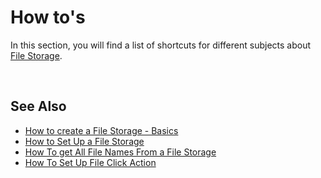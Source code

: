 # How to's

In this section, you will find a list of shortcuts for different subjects about  [File Storage](../../filestorage/index.md).

<br/>

## See Also  

* [How to create a File Storage - Basics](creatingfilestorage.md)
* [How to Set Up a File Storage](settingfilestorage.md)
* [How To get All File Names From a File Storage](filenames.md)
* [How To Set Up File Click Action](fileclickaction.md)

